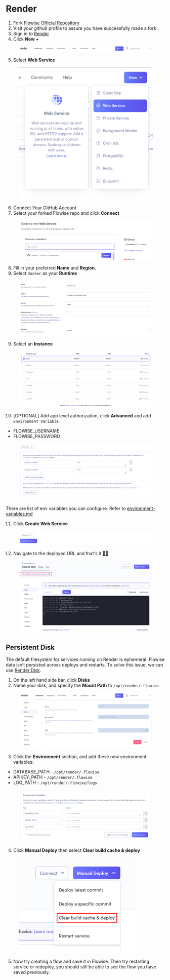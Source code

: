 # Render

1. Fork [Flowise Official Repository](https://github.com/FlowiseAI/Flowise)
2. Visit your github profile to assure you have successfully made a fork
3. Sign in to [Render](https://dashboard.render.com)
4. Click **New +**

<figure><img src="../.gitbook/assets/render/1.png" alt="" width="563"><figcaption></figcaption></figure>

5. Select **Web Service**

<figure><img src="../.gitbook/assets/render/2.png" alt=""><figcaption></figcaption></figure>

6. Connect Your GitHub Account
7. Select your forked Flowise repo and click **Connect**

<figure><img src="../.gitbook/assets/render/3.png" alt="" width="563"><figcaption></figcaption></figure>

8. Fill in your preferred **Name** and **Region.**
9. Select `Docker` as your **Runtime**

<figure><img src="../.gitbook/assets/render/4.png" alt=""><figcaption></figcaption></figure>

9. Select an **Instance**

<figure><img src="../.gitbook/assets/render/5.png" alt=""><figcaption></figcaption></figure>

10. \[OPTIONAL] Add app level authorization, click **Advanced** and add `Environment Variable`

* FLOWISE\_USERNAME
* FLOWISE\_PASSWORD

<figure><img src="../.gitbook/assets/render/6.png" alt=""><figcaption></figcaption></figure>

There are list of env variables you can configure. Refer to [environment-variables.md](../environment-variables.md "mention")

11. Click **Create Web Service**

<figure><img src="../.gitbook/assets/render/7.png" alt=""><figcaption></figcaption></figure>

12. Navigate to the deployed URL and that's it [🚀](https://emojipedia.org/rocket/)[🚀](https://emojipedia.org/rocket/)

<figure><img src="../.gitbook/assets/render/8.png" alt=""><figcaption></figcaption></figure>

## Persistent Disk

The default filesystem for services running on Render is ephemeral. Flowise data isn’t persisted across deploys and restarts. To solve this issue, we can use [Render Disk](https://render.com/docs/disks).

1. On the left hand side bar, click **Disks**
2. Name your disk, and specify the **Mount Path** to `/opt/render/.flowise`

<figure><img src="../.gitbook/assets/render/9.png" alt=""><figcaption></figcaption></figure>

3. Click the **Environment** section, and add these new environment variables:

* DATABASE\_PATH - `/opt/render/.flowise`
* APIKEY\_PATH - `/opt/render/.flowise`
* LOG\_PATH - `/opt/render/.flowise/logs`

<figure><img src="../.gitbook/assets/image (1) (5).png" alt=""><figcaption></figcaption></figure>

4. Click **Manual Deploy** then select **Clear build cache & deploy**

<figure><img src="../.gitbook/assets/render/11.png" alt=""><figcaption></figcaption></figure>

5. Now try creating a flow and save it in Flowise. Then try restarting service or redeploy, you should still be able to see the flow you have saved previously.
